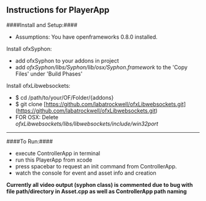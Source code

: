 Instructions for PlayerApp
-----------------------
####Install and Setup:####
- Assumptions: You have openframeworks 0.8.0 installed.

Install ofxSyphon:
-  add ofxSyphon to your addons in project
-  add *ofxSyphon/libs/Syphon/lib/osx/Syphon.framework* to the 'Copy Files' under 'Build Phases'

Install ofxLibwebsockets:
-  $ cd /path/to/your/OF/Folder/{addons}
-  $ git clone [https://github.com/labatrockwell/ofxLibwebsockets.git] (https://github.com/labatrockwell/ofxLibwebsockets.git)
-  FOR OSX: Delete *ofxLibwebsockets/libs/libwebsockets/include/win32port*

***

####To Run:####
-  execute ControllerApp in terminal
-  run this PlayerApp from xcode
-  press spacebar to request an init command from ControllerApp.
-  watch the console for event and asset info and creation
	
**Currently all video output (syphon class) is commented due to bug with file path/directory in Asset.cpp as well as ControllerApp path naming**